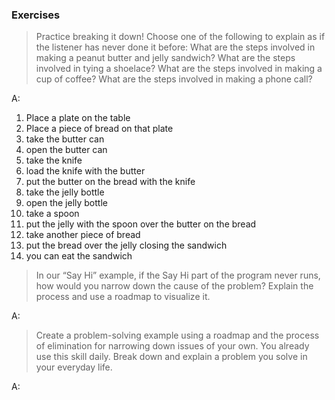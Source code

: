 ### Exercises

> Practice breaking it down! Choose one of the following to explain as if the listener has never done it before:
What are the steps involved in making a peanut butter and jelly sandwich?
What are the steps involved in tying a shoelace?
What are the steps involved in making a cup of coffee?
What are the steps involved in making a phone call?

A:
1. Place a plate on the table
2. Place a piece of bread on that plate
3. take the butter can
4. open the butter can
5. take the knife
6. load the knife with the butter
7. put the butter on the bread with the knife
8. take the jelly bottle
9. open the jelly bottle
10. take a spoon
11. put the jelly with the spoon over the butter on the bread
12. take another piece of bread
13. put the bread over the jelly closing the sandwich
14. you can eat the sandwich

> In our “Say Hi” example, if the Say Hi part of the program never runs, how would you narrow down the cause of the problem? Explain the process and use a roadmap to visualize it.

A:

> Create a problem-solving example using a roadmap and the process of elimination for narrowing down issues of your own. You already use this skill daily. Break down and explain a problem you solve in your everyday life.

A:
